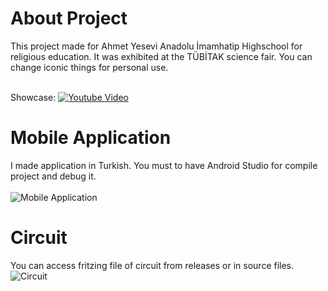 # About Project
This project made for Ahmet Yesevi Anadolu İmamhatip Highschool for religious education. It was exhibited at the TÜBİTAK science fair. You can change iconic things for personal use.<br><br>

Showcase: [![Youtube Video](https://user-images.githubusercontent.com/46069238/144288683-8517b6f3-b5fb-4d38-8800-a1c77794a230.png)](http://www.youtube.com/watch?v=dMZyX4Tav4g "Ülkücü Tren Yaptım (çok riski oldu!)")

# Mobile Application
I made application in Turkish. You must to have Android Studio for compile project and debug it.<br><br>
![Mobile Application](https://user-images.githubusercontent.com/46069238/144253208-54c75568-c0ec-4cfe-8bbf-f08013808968.jpeg)

# Circuit
You can access fritzing file of circuit from releases or in source files.
![Circuit](https://user-images.githubusercontent.com/46069238/144193045-c22edb33-9b63-449d-9f99-e7f890a14626.jpg)

